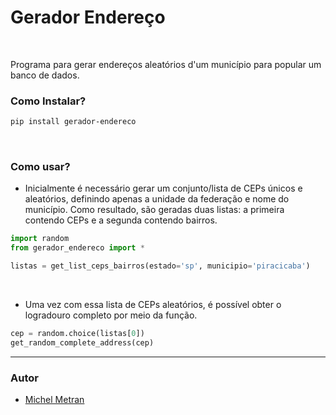 # Gerador Endereço

<br>

Programa para gerar endereços aleatórios d'um município para popular um banco de dados.

### Como Instalar?

```bash
pip install gerador-endereco
```

<br>

### Como usar?

- Inicialmente é necessário gerar um conjunto/lista de CEPs únicos e aleatórios, definindo apenas a unidade da federação e nome do município.
Como resultado, são geradas duas listas: a primeira contendo CEPs e a segunda contendo bairros.

```python
import random
from gerador_endereco import *

listas = get_list_ceps_bairros(estado='sp', municipio='piracicaba')
```

<br>

- Uma vez com essa lista de CEPs aleatórios, é possível obter o logradouro completo por meio da função.
 
```python
cep = random.choice(listas[0])
get_random_complete_address(cep)
```

-------

### Autor

- [Michel Metran](https://michelmetran.github.io/)
